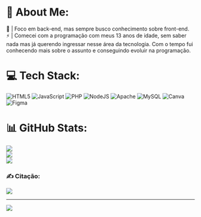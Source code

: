 # 💫 About Me:
💬 | Foco em back-end, mas sempre busco conhecimento sobre front-end.<br>⚡ | Comecei com a programação com meus 13 anos de idade, sem saber nada mas já querendo ingressar nesse área da tecnologia. Com o tempo fui conhecendo mais sobre o assunto e conseguindo evoluir na programação.

# 💻 Tech Stack:
![HTML5](https://img.shields.io/badge/html5-%23E34F26.svg?style=for-the-badge&logo=html5&logoColor=white) ![JavaScript](https://img.shields.io/badge/javascript-%23323330.svg?style=for-the-badge&logo=javascript&logoColor=%23F7DF1E) ![PHP](https://img.shields.io/badge/php-%23777BB4.svg?style=for-the-badge&logo=php&logoColor=white) ![NodeJS](https://img.shields.io/badge/node.js-6DA55F?style=for-the-badge&logo=node.js&logoColor=white) ![Apache](https://img.shields.io/badge/apache-%23D42029.svg?style=for-the-badge&logo=apache&logoColor=white) ![MySQL](https://img.shields.io/badge/mysql-%2300f.svg?style=for-the-badge&logo=mysql&logoColor=white) ![Canva](https://img.shields.io/badge/Canva-%2300C4CC.svg?style=for-the-badge&logo=Canva&logoColor=white) 	![Figma](https://img.shields.io/badge/figma-%23F24E1E.svg?style=for-the-badge&logo=figma&logoColor=white)
# 📊 GitHub Stats:
![](https://github-readme-stats.vercel.app/api?username=jhonvicc&theme=omni&hide_border=false&include_all_commits=false&count_private=false)<br/>
![](https://github-readme-streak-stats.herokuapp.com/?user=jhonvicc&theme=omni&hide_border=false)<br/>
![](https://github-readme-stats.vercel.app/api/top-langs/?username=jhonvicc&theme=omni&hide_border=false&include_all_commits=false&count_private=false&layout=compact)

### ✍️ Citação:
![](https://quotes-github-readme.vercel.app/api?type=horizontal&theme=radical)

---
[![](https://visitcount.itsvg.in/api?id=jhonvicc&icon=5&color=6)](https://visitcount.itsvg.in)

<!-- Proudly created with GPRM ( https://gprm.itsvg.in ) -->
